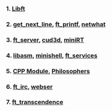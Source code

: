 

### 1. [Libft](libft)
### 2. [get_next_line](get_next_line), [ft_printf](ft_printf), [netwhat](netwhat)
### 3. [ft_server](ft_server), [cud3d](cub3d), [miniRT](miniRT)
### 4. [libasm](libasm), [minishell](minishell), [ft_services](ft_services)
### 5. [CPP Module](CPP_Module), [Philosophers](Philosophers)
### 6. [ft_irc](ft_irc), [webser](webser)
### 7. [ft_transcendence](ft_transcendence)
